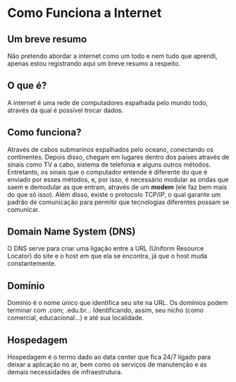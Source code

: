 # Como Funciona a Internet

## Um breve resumo
Não pretendo abordar a internet como um todo e nem tudo que aprendi, apenas estou registrando aqui um breve resumo a respeito.

## O que é?
A internet é uma rede de computadores espalhada pelo mundo todo, através da qual é possível trocar dados.

## Como funciona?
Através de cabos submarinos espalhados pelo oceano, conectando os continentes. Depois disso, chegam em lugares dentro dos países através de sinais como TV a cabo, sistema de telefonia e alguns outros métodos. Entretanto, os sinais que o computador entende é diferente do que é enviado por esses métodos, e, por isso, é necessário modular as ondas que saem e demodular as que entram, através de um **modem** (ele faz bem mais do que só isso). Além disso, existe o protocolo TCP/IP, o qual garante um padrão de comunicação para permitir que tecnologias diferentes possam se comunicar.

## Domain Name System (DNS)
O DNS serve para criar uma ligação entre a URL (Uniform Resource Locator) do site e o host em que ela se encontra, já que o host muda constantemente.

## Domínio
Domínio é o nome único que identifica seu site na URL. Os domínios podem terminar com .com; .edu.br... Identificando, assim, seu nicho (como comercial, educacional...) e até sua localidade.

## Hospedagem
Hospedagem é o termo dado ao data center que fica 24/7 ligado para deixar a aplicação no ar, bem como os serviços de manutenção e as demais necessidades de infraestrutura.
